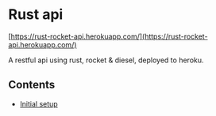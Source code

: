 # Rust api

[https://rust-rocket-api.herokuapp.com/](https://rust-rocket-api.herokuapp.com/)

A restful api using rust, rocket & diesel, deployed to heroku.

## Contents
* [Initial setup](./step-1.md)
